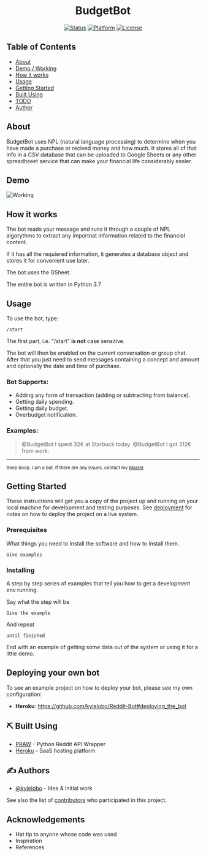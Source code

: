 <h1 align="center">BudgetBot</h1>

<div align="center">

[![Status](https://img.shields.io/badge/status-active-success.svg)]()
[![Platform](Telegram)](https://www.reddit.com/user/Wordbook_Bot)
[![License](https://img.shields.io/badge/license-MIT-blue.svg)](/LICENSE)

</div>

## Table of Contents

- [About](#about)
- [Demo / Working](#demo)
- [How it works](#working)
- [Usage](#usage)
- [Getting Started](#getting_started)
- [Built Using](#built_using)
- [TODO](../TODO.md)
- [Author](#authors)

## About <a name = "about"></a>

BudgetBot uses NPL (natural language processing) to determine when you have made a purchase or recived money and how much. 
It stores all of that info in a CSV database that can be uploaded to Google Sheets or any other spreadhseet service that can make your financial life considerably easier.

## Demo <a name = "demo"></a>

![Working](https://media.giphy.com/media/20NLMBm0BkUOwNljwv/giphy.gif)

## How it works <a name = "working"></a>

The bot reads your message and runs it through a couple of NPL algorythms to extract any importnat information related to the financial content.

If it has all the requiered information, it generates a database object and stores it for convenient use later.

The bot uses the GSheet.

The entire bot is written in Python 3.7

## Usage <a name = "usage"></a>

To use the bot, type:

```
/start
```

The first part, i.e. "/start" **is not** case sensitive.

The bot will then be enabled on the current conversation or group chat. After that you just need to send messages containing a concept and amount and optionally the date and time of purchase.

### Bot Supports:
* Adding any form of transaction (adding or subtracting from balance).
* Getting daily spending.
* Getting daily budget.
* Overbudget notification.

### Examples:

> @BudgetBot I spent 32€ at Starbuck today.
> @BudgetBot I got 312€ from work.

---

<sup>Beep boop. I am a bot. If there are any issues, contact my [Master](gerard@learndeath.co)</sup>

## Getting Started <a name = "getting_started"></a>

These instructions will get you a copy of the project up and running on your local machine for development and testing purposes. See [deployment](#deployment) for notes on how to deploy the project on a live system.

### Prerequisites

What things you need to install the software and how to install them.

```
Give examples
```

### Installing

A step by step series of examples that tell you how to get a development env running.

Say what the step will be

```
Give the example
```

And repeat

```
until finished
```

End with an example of getting some data out of the system or using it for a little demo.

## Deploying your own bot <a name = "deployment"></a>

To see an example project on how to deploy your bot, please see my own configuration:

- **Heroku**: https://github.com/kylelobo/Reddit-Bot#deploying_the_bot

## ⛏️ Built Using <a name = "built_using"></a>

- [PRAW](https://praw.readthedocs.io/en/latest/) - Python Reddit API Wrapper
- [Heroku](https://www.heroku.com/) - SaaS hosting platform

## ✍️ Authors <a name = "authors"></a>

- [@kylelobo](https://github.com/kylelobo) - Idea & Initial work

See also the list of [contributors](https://github.com/kylelobo/The-Documentation-Compendium/contributors) who participated in this project.

## Acknowledgements <a name = "acknowledgement"></a>

- Hat tip to anyone whose code was used
- Inspiration
- References
